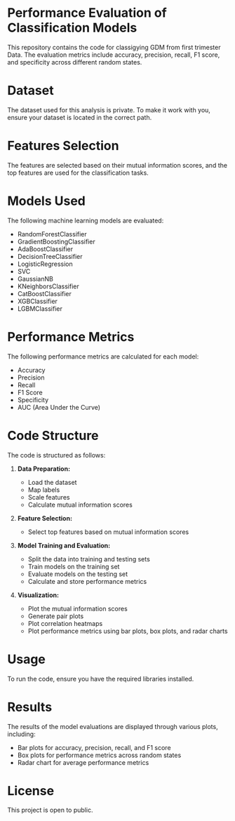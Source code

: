 # Performance Evaluation of Classification Models
This repository contains the code for classigying GDM from first trimester Data. The evaluation metrics include accuracy, precision, recall, F1 score, and specificity across different random states.

# Dataset
The dataset used for this analysis is private. To make it work with you, ensure your dataset is located in the correct path.

# Features Selection
The features are selected based on their mutual information scores, and the top features are used for the classification tasks.

# Models Used
The following machine learning models are evaluated:
- RandomForestClassifier
- GradientBoostingClassifier
- AdaBoostClassifier
- DecisionTreeClassifier
- LogisticRegression
- SVC
- GaussianNB
- KNeighborsClassifier
- CatBoostClassifier
- XGBClassifier
- LGBMClassifier

# Performance Metrics
The following performance metrics are calculated for each model:
- Accuracy
- Precision
- Recall
- F1 Score
- Specificity
- AUC (Area Under the Curve)

# Code Structure
The code is structured as follows:

1. **Data Preparation:**
   - Load the dataset
   - Map labels
   - Scale features
   - Calculate mutual information scores

2. **Feature Selection:**
   - Select top features based on mutual information scores

3. **Model Training and Evaluation:**
   - Split the data into training and testing sets
   - Train models on the training set
   - Evaluate models on the testing set
   - Calculate and store performance metrics

4. **Visualization:**
   - Plot the mutual information scores
   - Generate pair plots
   - Plot correlation heatmaps
   - Plot performance metrics using bar plots, box plots, and radar charts

# Usage
To run the code, ensure you have the required libraries installed.

# Results
The results of the model evaluations are displayed through various plots, including:
- Bar plots for accuracy, precision, recall, and F1 score
- Box plots for performance metrics across random states
- Radar chart for average performance metrics

# License
This project is open to public.

